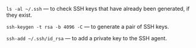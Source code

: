 `ls -al ~/.ssh` — to check SSH keys that have already been generated, if they exist.

`ssh-keygen -t rsa -b 4096 -C` — to generate a pair of SSH keys.

`ssh-add ~/.ssh/id_rsa` — to add a private key to the SSH agent.
